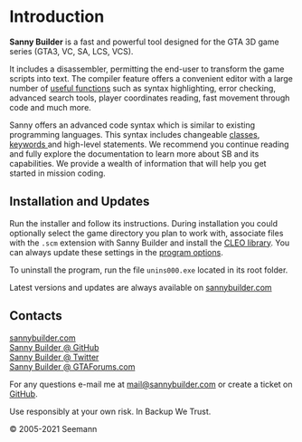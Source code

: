 # Introduction

**Sanny Builder** is a fast and powerful tool designed for the GTA 3D game series (GTA3, VC, SA, LCS, VCS).

It includes a disassembler, permitting the end-user to transform the game scripts into text. The compiler feature offers a convenient editor with a large number of [useful functions](editor/features.md) such as syntax highlighting, error checking, advanced search tools, player coordinates reading, fast movement through code and much more.

Sanny offers an advanced code syntax which is similar to existing programming languages. This syntax includes changeable [classes](coding/classes.md), [keywords ](coding/keywords.md)and high-level statements. We recommend you continue reading and fully explore the documentation to learn more about SB and its capabilities. We provide a wealth of information that will help you get started in mission coding.

## **Installation and Updates**

Run the installer and follow its instructions. During installation you could optionally select the game directory you plan to work with, associate files with the `.scm` extension with Sanny Builder and install the [CLEO library](https://cleo.li).  You can always update these settings in the [program options](editor/options/).

To uninstall the program, run the file `unins000.exe` located in its root folder.

Latest versions and updates are always available on [sannybuilder.com](https://sannybuilder.com)

## Contacts

[sannybuilder.com](https://sannybuilder.com)\
[Sanny Builder @ GitHub](https://github.com/sannybuilder/dev/issues)\
[Sanny Builder @ Twitter](https://twitter.com/SannyBuilderDev)\
[Sanny Builder @ GTAForums.com](http://gtaforums.com/index.php?showtopic=211077)

For any questions e-mail me at [mail@sannybuilder.com](mailto:mail@sannybuilder.com) or create a ticket on [GitHub](https://github.com/sannybuilder/dev/issues).

Use responsibly at your own risk. In Backup We Trust.

© 2005-2021 Seemann
